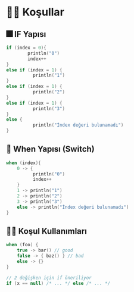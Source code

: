 # 👮‍♂️ Koşullar

## 🎆 IF Yapısı

```kotlin
if (index = 0){
        println("0")
        index++
}
else if (index = 1) {
          println("1")
}
else if (index = 1) {
          println("2")
}
else if (index = 1) {
          println("3")
}
else {
          println("İndex değeri bulunamadı")
}
```

## 🎇 When Yapısı \(Switch\)

```kotlin
when (index){
    0 -> {
          println("0")
          index++
    }
    1 -> println("1")
    2 -> println("2")
    3 -> println("3")
    else -> println("İndex değeri bulunamadı")
}
```

## 👮‍♂️ Koşul Kullanımları

```kotlin
when (foo) {
    true -> bar() // good
    false -> { baz() } // bad
    else -> {}
}

// 2 değişken için if öneriliyor
if (x == null) /* ... */ else /* ... */
```

